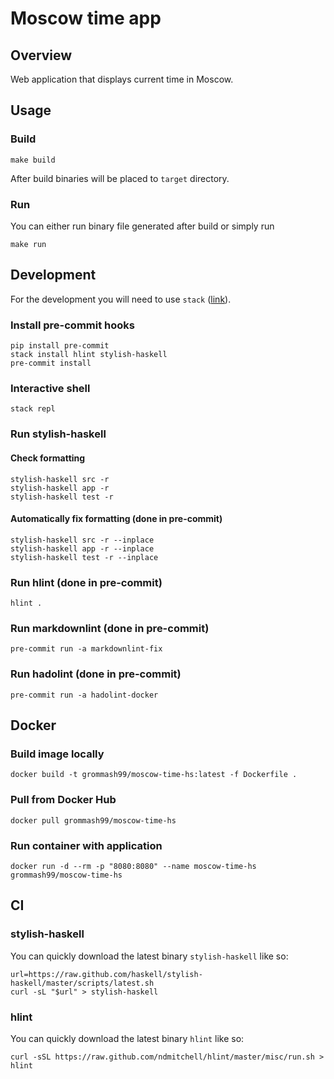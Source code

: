 # Moscow time app

## Overview

Web application that displays current time in Moscow.

## Usage

### Build

    make build

After build binaries will be placed to `target` directory.

### Run

You can either run binary file generated after build or simply run

    make run

## Development

For the development you will need to use `stack`
([link](https://docs.haskellstack.org/en/stable/README/)).

### Install pre-commit hooks

    pip install pre-commit
    stack install hlint stylish-haskell
    pre-commit install

### Interactive shell

    stack repl

### Run stylish-haskell

#### Check formatting

    stylish-haskell src -r
    stylish-haskell app -r
    stylish-haskell test -r

#### Automatically fix formatting  (done in pre-commit)

    stylish-haskell src -r --inplace
    stylish-haskell app -r --inplace
    stylish-haskell test -r --inplace

### Run hlint (done in pre-commit)

    hlint .

### Run markdownlint (done in pre-commit)

    pre-commit run -a markdownlint-fix

### Run hadolint (done in pre-commit)

    pre-commit run -a hadolint-docker

## Docker

### Build image locally

    docker build -t grommash99/moscow-time-hs:latest -f Dockerfile .

### Pull from Docker Hub

    docker pull grommash99/moscow-time-hs

### Run container with application

    docker run -d --rm -p "8080:8080" --name moscow-time-hs grommash99/moscow-time-hs

## CI

### stylish-haskell

You can quickly download the latest binary `stylish-haskell` like so:

    url=https://raw.github.com/haskell/stylish-haskell/master/scripts/latest.sh
    curl -sL "$url" > stylish-haskell

### hlint

You can quickly download the latest binary `hlint` like so:

    curl -sSL https://raw.github.com/ndmitchell/hlint/master/misc/run.sh > hlint
